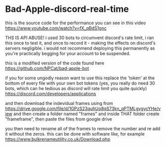 # Bad-Apple-discord-real-time
this is the source code for the performance you can see in this video https://www.youtube.com/watch?v=fX_qBdS1gnc



THS IS API ABUSE! i used 30 bots to circumvent discord's rate limit, i ran this once to test it, and once to record it - making the effects on discord's servers negligible. i would not recommend deploying this permanently as you're practically begging for your account to be suspended.



this is a modified version of the code found here https://github.com/NPCat/bad-apple-bot

if you for some ungodly reason want to use this replace the 'token' at the bottom of every file with your own bot tokens (yes, you really do need 30 bots, which can he tedious as discord will rate limit you quite quickly)
https://discord.com/developers/applications

and then download the indevidual frames using from https://drive.google.com/file/d/1GPzS23quhUo8qS73kn_qPTMLgvgycYHe/view and then create a folder named "frames" and inside THAT folder create "frameframe", then paste the files from google drive

you then need to rename all of the frames to remove the number and re add it without the zeros. this can be done with software like, for example https://www.bulkrenameutility.co.uk/Download.php
